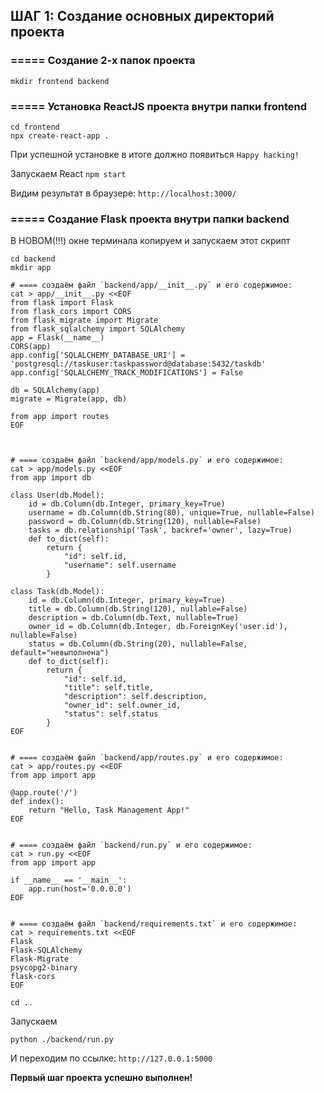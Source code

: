 ## ШАГ 1: Cоздание основных директорий проекта

### ===== Создание 2-х папок проекта
```
mkdir frontend backend
```
### ===== Установка ReactJS проекта внутри папки frontend

```
cd frontend
npx create-react-app .
```

При успешной установке в итоге должно появиться `Happy hacking!`

Запускаем React `npm start`

Видим результат в браузере: `http://localhost:3000/`

### ===== Создание Flask проекта внутри папки backend

В НОВОМ(!!!) окне терминала копируем и запускаем этот скрипт
```
cd backend
mkdir app

# ==== создаём файл `backend/app/__init__.py` и его содержимое:
cat > app/__init__.py <<EOF
from flask import Flask
from flask_cors import CORS
from flask_migrate import Migrate
from flask_sqlalchemy import SQLAlchemy
app = Flask(__name__)
CORS(app)
app.config['SQLALCHEMY_DATABASE_URI'] = 'postgresql://taskuser:taskpassword@database:5432/taskdb'
app.config['SQLALCHEMY_TRACK_MODIFICATIONS'] = False

db = SQLAlchemy(app)
migrate = Migrate(app, db)

from app import routes
EOF



# ==== создаём файл `backend/app/models.py` и его содержимое:
cat > app/models.py <<EOF
from app import db

class User(db.Model):
    id = db.Column(db.Integer, primary_key=True)
    username = db.Column(db.String(80), unique=True, nullable=False)
    password = db.Column(db.String(120), nullable=False)
    tasks = db.relationship('Task', backref='owner', lazy=True)
    def to_dict(self):
        return {
            "id": self.id,
            "username": self.username
        }

class Task(db.Model):
    id = db.Column(db.Integer, primary_key=True)
    title = db.Column(db.String(120), nullable=False)
    description = db.Column(db.Text, nullable=True)
    owner_id = db.Column(db.Integer, db.ForeignKey('user.id'), nullable=False)
    status = db.Column(db.String(20), nullable=False, default="невыполнена")
    def to_dict(self):
        return {
            "id": self.id,
            "title": self.title,
            "description": self.description,
            "owner_id": self.owner_id,
            "status": self.status
        }
EOF


# ==== создаём файл `backend/app/routes.py` и его содержимое:
cat > app/routes.py <<EOF
from app import app

@app.route('/')
def index():
    return "Hello, Task Management App!"
EOF


# ==== создаём файл `backend/run.py` и его содержимое:
cat > run.py <<EOF
from app import app

if __name__ == '__main__':
    app.run(host='0.0.0.0')
EOF


# ==== создаём файл `backend/requirements.txt` и его содержимое:
cat > requirements.txt <<EOF
Flask
Flask-SQLAlchemy
Flask-Migrate
psycopg2-binary
flask-cors
EOF

cd ..

```

Запускаем 
```
python ./backend/run.py
```

И переходим по ссылке: `http://127.0.0.1:5000`


**Первый шаг проекта успешно выполнен!**